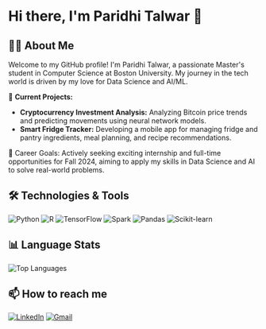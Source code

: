 # Hi there, I'm Paridhi Talwar 👋

## 👩‍💻 About Me

Welcome to my GitHub profile! I'm Paridhi Talwar, a passionate Master's student in Computer Science at Boston University. My journey in the tech world is driven by my love for Data Science and AI/ML.

🌟 **Current Projects:**

- **Cryptocurrency Investment Analysis:** Analyzing Bitcoin price trends and predicting movements using neural network models.
- **Smart Fridge Tracker:** Developing a mobile app for managing fridge and pantry ingredients, meal planning, and recipe recommendations.

🚀 Career Goals: Actively seeking exciting internship and full-time opportunities for Fall 2024, aiming to apply my skills in Data Science and AI to solve real-world problems.

## 🛠️ Technologies & Tools

![Python](https://img.shields.io/badge/Python-3776AB?style=for-the-badge&logo=python&logoColor=white)
![R](https://img.shields.io/badge/R-276DC3?style=for-the-badge&logo=r&logoColor=white)
![TensorFlow](https://img.shields.io/badge/TensorFlow-FF6F20?style=for-the-badge&logo=tensorflow&logoColor=white)
![Spark](https://img.shields.io/badge/Apache%20Spark-E25A1C?style=for-the-badge&logo=apache-spark&logoColor=white)
![Pandas](https://img.shields.io/badge/Pandas-150458?style=for-the-badge&logo=pandas&logoColor=white)
![Scikit-learn](https://img.shields.io/badge/scikit--learn-F7931E?style=for-the-badge&logo=scikit-learn&logoColor=white)
## 📊 Language Stats

![Top Languages](https://github-readme-stats.vercel.app/api/top-langs/?username=ParidhiTalwar&layout=compact&theme=radical)

## 📫 How to reach me

[![LinkedIn](https://img.shields.io/badge/LinkedIn-0A66C2?style=for-the-badge&logo=linkedin&logoColor=white)](https://www.linkedin.com/in/paridhi-talwar/)
[![Gmail](https://img.shields.io/badge/Email-D14836?style=for-the-badge&logo=gmail&logoColor=white)](mailto:paridhitalwar2@gmail.com)
